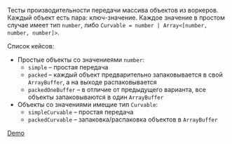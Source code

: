 Тесты производительности передачи массива объектов из воркеров.
Каждый объект есть пара: ключ-значение.
Каждое значение в простом случае имеет тип `number`, либо `Curvable = number | Array<[number, number, number]>`.

Список кейсов:
- Простые объекты со значениеями `number`:
    - `simple` – простая передача
    - `packed` – каждый объект предварительно запаковывается в свой `ArrayBuffer`, а на выходе распаковывается
    - `packedOneBuffer` – в отличие от предыдущего варианта, все объекты запаковываются в один `ArrayBuffer`
- Объекты со значениями имещие тип `Curvable`:
    - `simpleCurvable` – простая передача
    - `packedCurvable` – запаковка/распаковка объектов в `ArrayBuffer`

[Demo](https://trufi.github.com/performance-cases/worker-transfer)
